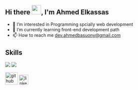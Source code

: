 ## Hi there <img src="https://raw.githubusercontent.com/MartinHeinz/MartinHeinz/master/wave.gif" width="30px">, I'm Ahmed Elkassas

- 👀 I’m interested in Programming spcially web development 
- 🌱 I’m currently learning front-end development path 
- 📫 How to reach me dev.ahmedbasuony@gmail.com

## Skills

![](https://img.shields.io/https://github.com/Ahmed-Elkassas/Ahmed-Elkassas/blob/main/javascript.svg/Code-Javascript-informational?style=flat&logo=data:image/svg%2bxml&color=2bbc8a)
![](https://img.shields.io/badge/<WORD_ON_LEFT>-<WORD_ON_RIGHT>-informational?style=flat&logo=data:image/svg%2bxml;base64,<BASE64_DATA>)

[<img src='https://img.icons8.com/glyph-neue/344/github.png' alt='github' height='40'>](https://github.com/Ahmed-Elkassas)  [<img src='https://img.icons8.com/external-justicon-flat-justicon/344/external-linkedin-social-media-justicon-flat-justicon.png' alt='linkedin' height='32' width='30'>](https://www.linkedin.com/in/ahmed-elkassas-bbb537201/)  



